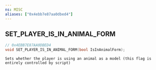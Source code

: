 ```yaml
---
ns: MISC
aliases: ["0x4ebb7e87aa0dbed4"]
---
```

## SET_PLAYER_IS_IN_ANIMAL_FORM

```c
// 0x4EBB7E87AA0DBED4
void SET_PLAYER_IS_IN_ANIMAL_FORM(bool IsInAnimalForm);
```

```
Sets whether the player is using an animal as a model (this flag is entirely controlled by script)
```
